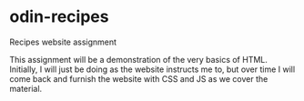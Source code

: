 # odin-recipes
Recipes website assignment

This assignment will be a demonstration of the very basics of HTML. Initially, I will just be doing as the website instructs me to, but over time I will come back and furnish the website with CSS and JS as we cover the material.